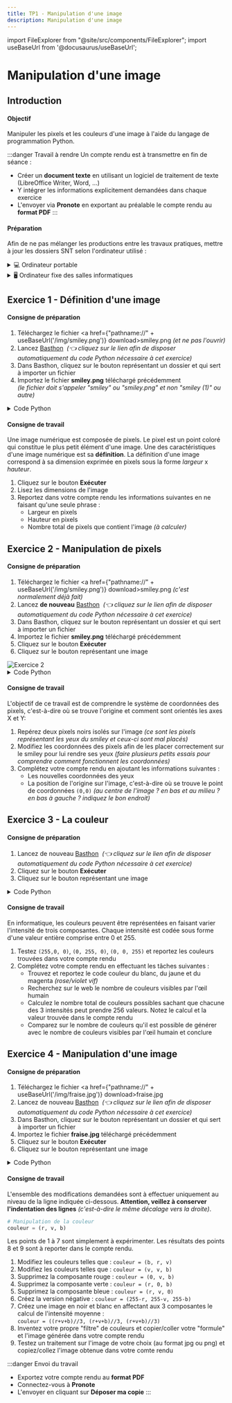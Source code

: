 ```yaml
---
title: TP1 - Manipulation d'une image
description: Manipulation d'une image
---
```


import FileExplorer from "@site/src/components/FileExplorer";
import useBaseUrl from '@docusaurus/useBaseUrl';

# Manipulation d'une image

## Introduction

#### Objectif
Manipuler les pixels et les couleurs d'une image à l'aide du langage de programmation Python.

:::danger Travail à rendre
Un compte rendu est à transmettre en fin de séance :
- Créer un **document texte** en utilisant un logiciel de traitement de texte (LibreOffice Writer, Word, ...)
- Y intégrer les informations explicitement demandées dans chaque exercice
- L'envoyer via **Pronote** en exportant au préalable le compte rendu au **format PDF**
:::

#### Préparation

Afin de ne pas mélanger les productions entre les travaux pratiques, mettre à jour les dossiers SNT selon l'ordinateur utilisé :

<details>
    <summary>💻 Ordinateur portable</summary>

1. Lancer <FileExplorer/>
2. Se rendre dans le dossier **Mes documents**
3. Créer le dossier **SNT** s'il n'existe pas déjà (clic droit, *Nouveau > Dossier*)
4. Dans le dossier **SNT**, créer le dossier **Photographie**
5. Dans le dossier **Photographie**, créer le dossier **TP1 - Manipulation d'une image**

</details>

<details>
    <summary>🖥 Ordinateur fixe des salles informatiques</summary>

1. Depuis le bureau, cliquer sur l'icône intitulée **Zone personnelle**
2. Créer le dossier **SNT** s'il n'existe pas déjà (clic droit, *Nouveau > Dossier*)
3. Dans le dossier **SNT**, créer le dossier **Photographie**
4. Dans le dossier **Photographies**, créer le dossier **TP1 - Manipulation d'une image**

</details>




## Exercice 1 - Définition d'une image

#### Consigne de préparation

1. Téléchargez le fichier <a href={"pathname://" + useBaseUrl('/img/smiley.png')} download>smiley.png</a> *(et ne pas l'ouvrir)*
2. Lancez [Basthon](https://console.basthon.fr/?script=eJw9jU0KgzAUhPeB3OERNwpV6AG67EJwUXqDEJ_6wPzwTMD2Rp7DizVWcDfDfDNTFAXUdQ3PFdmQQbgfVoqBvYVX2wHZ4DlCa_WIUkhRQIcmJkboEwxkJkLO0D8lO8LjRBsf0JVqsTTjpwluVNXZfu-bSWHfWEfyDjCCHo6Z3IEeYdbQ79tAjo5YilnziIlvMOkUs8j7-aVZ6Jv_ApOL5YWoVV1c9QPsmkd1)
   &nbsp;*(👈 cliquez sur le lien afin de disposer automatiquement du code Python nécessaire à cet exercice)*
3. Dans Basthon, cliquez sur le bouton représentant un dossier et qui sert à importer un fichier
4. Importez le fichier **smiley.png** téléchargé précédemment<br />
   *(le fichier doit s'appeler "smiley" ou "smiley.png" et non "smiley (1)" ou autre)*

<details>
    <summary>Code Python</summary>

À n'utiliser que si vous souhaitez utiliser un autre interpréteur Python que Basthon.

```python
### --- Exercice 1 ---
from PIL import Image

# Lecture du fichier image
img = Image.open("smiley.png")

# Récupération et affichage de la définition
largeur, hauteur = img.size
print(largeur, "x", hauteur)
```

</details>


#### Consigne de travail

Une image numérique est composée de pixels.
Le pixel est un point coloré qui constitue le plus petit élément d'une image. Une des caractéristiques d'une image numérique est sa **définition**.
La définition d'une image correspond à sa dimension exprimée en pixels sous la forme *largeur* x *hauteur*.

1. Cliquez sur le bouton **Exécuter**
2. Lisez les dimensions de l'image
3. Reportez dans votre compte rendu les informations suivantes en ne faisant qu'une seule phrase :
    - Largeur en pixels
    - Hauteur en pixels
    - Nombre total de pixels que contient l'image *(à calculer)*




## Exercice 2 - Manipulation de pixels

#### Consigne de préparation

1. Téléchargez le fichier <a href={"pathname://" + useBaseUrl('/img/smiley.png')} download>smiley.png</a> *(c'est normalement déjà fait)*
2. Lancez **de nouveau** [Basthon](https://console.basthon.fr/?script=eJxtkE1OwzAQhfeWfIdRs4gtJVaIYMGiC0RZVEKCGyCTTJIR_glOQtMjcQ4uRkyKhGg3M7Lf8zfPkyQJ5HkODzOGiiqEMh45a4K38Lx_BLK9DyPsrW4xW9su6ANnnCXwNH1gGKeAUCOYlKLKGdkWtqtV-R6d2AyWDB5V79qNXF_eex9q79zXJw4g5uwoI6Lq9PuE4JEMZ7G-tHqqOlxw4qooMygLeRLq4GmM9zdFBte3J-wOh4Ec1BP0NKM5Y9ZL9N9s8RsqFrEElqumek9uFH9GZ9CQMdv01ejqLb1g-wly5oph7pqGFkL4vxw1dP4g5DfCAXXI)
   &nbsp;*(👈 cliquez sur le lien afin de disposer automatiquement du code Python nécessaire à cet exercice)*
3. Dans Basthon, cliquez sur le bouton représentant un dossier et qui sert à importer un fichier
4. Importez le fichier **smiley.png** téléchargé précédemment
5. Cliquez sur le bouton **Exécuter**
6. Cliquez sur le bouton représentant une image

<div style={{textAlign: 'Center', marginBottom: '2em'}}>
    <img style={{maxWidth: '75%'}} src={require('./assets/basthon_exercice2.png').default} alt="Exercice 2"/>
</div>

<details>
    <summary>Code Python</summary>

À n'utiliser que si vous souhaitez utiliser un autre interpréteur Python que Basthon.

```python
### --- Exercice 2 ---
from PIL import Image, ImageDraw

# Ouverture de l'image
img = Image.open("smiley.png")

# Coordonnées (x,y) de chaque oeil
oeil_gauche = (102, 20)
oeil_droit = (50, 49)

# Dessin du pixel de chaque oeil
draw = ImageDraw.Draw(img)
draw.point(oeil_gauche, fill='black')
draw.point(oeil_droit, fill='black')

# Afficher de l'image
img.show()
```

</details>

#### Consigne de travail
L'objectif de ce travail est de comprendre le système de coordonnées des pixels, c'est-à-dire où se trouve l'origine et comment sont orientés les axes X et Y:

1. Repérez deux pixels noirs isolés sur l'image *(ce sont les pixels représentant les yeux du smiley et ceux-ci sont mal placés)*
2. Modifiez les coordonnées des pixels afin de les placer correctement sur le smiley pour lui rendre ses yeux *(faire plusieurs petits essais pour comprendre comment fonctionnent les coordonnées)*
3. Complétez votre compte rendu en ajoutant les informations suivantes :
    - Les nouvelles coordonnées des yeux
    - La position de l'origine sur l'image, c'est-à-dire où se trouve le point de coordonnées `(0,0)` *(au centre de l'image ? en bas et au milieu ? en bas à gauche ? indiquez le bon endroit)*




## Exercice 3 - La couleur

#### Consigne de préparation

1. Lancez de nouveau [Basthon](https://console.basthon.fr/?script=eJxNjksLgzAQhO-C_2HAgwoqYvHYQytSBA_FU6-hrg_w0Sax_v1u1EIhJMzk29lxEIYh8kdeZUWW42SkbTVyHnEvSvTja5YaxShasi3bclCSYuo584cSk2ZVu8tE7CwDLXJDBD7CCNTsd-K90N-AIUjpzZG9ItCkJSEGaSRpaltHEs7w4gDm-PvqS9P0HNeSyR3cfi-1PQxvHaOJVs-tblc3gJfEPMyXH_za-QceqW5ePf8Lzl9KIw)
   &nbsp;*(👈 cliquez sur le lien afin de disposer automatiquement du code Python nécessaire à cet exercice)*
2. Cliquez sur le bouton **Exécuter**
3. Cliquez sur le bouton représentant une image

<details>
    <summary>Code Python</summary>

À n'utiliser que si vous souhaitez utiliser un autre interpréteur Python que Basthon.

```python
### --- Exercice 3 ---
from PIL import Image

# Les 3 composantes d'une couleur
# La valeur de chaque composante
# est comprise entre 0 et 255
couleur = (0, 0, 0)

# Affichage de l'image
image = Image.new('RGB', (200, 200), couleur)
image.show()
```

</details>


#### Consigne de travail

En informatique, les couleurs peuvent être représentées en faisant varier l'intensité de trois composantes.
Chaque intensité est codée sous forme d'une valeur entière comprise entre 0 et 255.

1. Testez `(255,0, 0)`, `(0, 255, 0)`, `(0, 0, 255)` et reportez les couleurs trouvées dans votre compte rendu
2. Complétez votre compte rendu en effectuant les tâches suivantes :
    - Trouvez et reportez le code couleur du blanc, du jaune et du magenta *(rose/violet vif)*
    - Recherchez sur le web le nombre de couleurs visibles par l'œil humain
    - Calculez le nombre total de couleurs possibles sachant que chacune des 3 intensités peut prendre 256 valeurs. Notez le calcul et la valeur trouvée dans le compte rendu
    - Comparez sur le nombre de couleurs qu'il est possible de générer avec le nombre de couleurs visibles par l'œil humain et conclure




## Exercice 4 - Manipulation d'une image

#### Consigne de préparation

1. Téléchargez le fichier <a href={"pathname://" + useBaseUrl('/img/fraise.jpg')} download>fraise.jpg</a>
2. Lancez de nouveau [Basthon](https://console.basthon.fr/?script=eJxtkU1qwzAQhfcG32GIF7VB9qqrQhaFdhFoaegNVHvsTJAlMbISpzfKOXKxyn-YptVmEG_eN0-aJEkgz3N47ZFLKhEeh2sc1Wxa2O_egFpruINdKxsUU3lheY6jOErgw5-QO88IFYJ6oEGNI2ob2E6thbGo003NkhwWR9tsssm5l1waz24wdsY7UOjAUo_K_WKVRhmt0QlQ1IQawAFfOPoOYm0YeiANLHWD6dKbPcURhDPIl1WeAIs4nAQ-b9fS29uVZUdGj5MlhGAKPUPlp0SrwRpHY-MW0l7AJVslFnAS8DXna7AbreniGJ-9zn2XmqxX_0xdu5YYYdYMv4eYimoqZ8ifsEMO6-9yiAU77-G5DoRD-Or7DRbuYM5p9gP2jKNd)
&nbsp;*(👈 cliquez sur le lien afin de disposer automatiquement du code Python nécessaire à cet exercice)*
3. Dans Basthon, cliquez sur le bouton représentant un dossier et qui sert à importer un fichier
4. Importez le fichier **fraise.jpg** téléchargé précédemment
5. Cliquez sur le bouton **Exécuter**
6. Cliquez sur le bouton représentant une image

<details>
    <summary>Code Python</summary>

À n'utiliser que si vous souhaitez utiliser un autre interpréteur Python que Basthon.

```python
### --- Exercice 4 ---
from PIL import Image, ImageDraw

# Ouverture de l'image
img = Image.open("fraise.jpg")

# Parcours de tous les pixels de l'image
colonnes, lignes = img.size
    for x in range(colonnes):
        for y in range(lignes):
            # Récupération de la couleur du pixel
            position = (x, y)
            r, v, b = img.getpixel(position)

            # Manipulation de la couleur
            couleur = (r, v, b)

            # Modification du pixel
            img.putpixel(position, couleur)

# Affichage de l'image
img.show()
```

</details>


#### Consigne de travail

L'ensemble des modifications demandées sont à effectuer uniquement au niveau de la ligne indiquée ci-dessous.
**Attention, veillez à conserver l'indentation des lignes** *(c'est-à-dire le même décalage vers la droite)*.

```python
# Manipulation de la couleur
couleur = (r, v, b)
```

Les points de 1 à 7 sont simplement à expérimenter. Les résultats des points 8 et 9 sont à reporter dans le compte rendu.

1. Modifiez les couleurs telles que : `couleur = (b, r, v)`
2. Modifiez les couleurs telles que : `couleur = (v, v, b)`
3. Supprimez la composante rouge : `couleur = (0, v, b)`
4. Supprimez la composante verte : `couleur = (r, 0, b)`
5. Supprimez la composante bleue : `couleur = (r, v, 0)`
6. Créez la version négative : `couleur = (255-r, 255-v, 255-b)`
7. Créez une image en noir et blanc en affectant aux 3 composantes le calcul de l'intensité moyenne : <br />`couleur = ((r+v+b)//3, (r+v+b)//3, (r+v+b)//3) `
8. Inventez votre propre "filtre" de couleurs et copier/coller votre "formule" et l'image générée dans votre compte rendu
9. Testez un traitement sur l'image de votre choix (au format jpg ou png) et copiez/collez l'image obtenue dans votre comte rendu

:::danger Envoi du travail
- Exportez votre compte rendu au **format PDF**
- Connectez-vous à **Pronote**
- L'envoyer en cliquant sur **Déposer ma copie**
:::